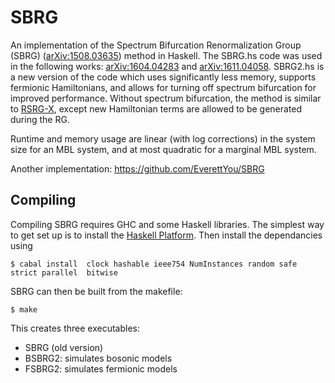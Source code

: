 # SBRG

An implementation of the Spectrum Bifurcation Renormalization Group (SBRG) ([arXiv:1508.03635](https://arxiv.org/abs/1508.03635)) method in Haskell. The SBRG.hs code was used in the following works: [arXiv:1604.04283](https://arxiv.org/abs/1604.04283) and [arXiv:1611.04058](https://arxiv.org/abs/1611.04058). SBRG2.hs is a new version of the code which uses significantly less memory, supports fermionic Hamiltonians, and allows for turning off spectrum bifurcation for improved performance. Without spectrum bifurcation, the method is similar to [RSRG-X](https://arxiv.org/abs/1307.3253), except new Hamiltonian terms are allowed to be generated during the RG.

Runtime and memory usage are linear (with log corrections) in the system size for an MBL system, and at most quadratic for a marginal MBL system.

Another implementation: https://github.com/EverettYou/SBRG

## Compiling

Compiling SBRG requires GHC and some Haskell libraries. The simplest way to get set up is to install the [Haskell Platform](https://www.haskell.org/platform/). Then install the dependancies using

    $ cabal install  clock hashable ieee754 NumInstances random safe  strict parallel  bitwise

SBRG can then be built from the makefile:

    $ make

This creates three executables:
- SBRG (old version)
- BSBRG2: simulates bosonic models
- FSBRG2: simulates fermionic models
